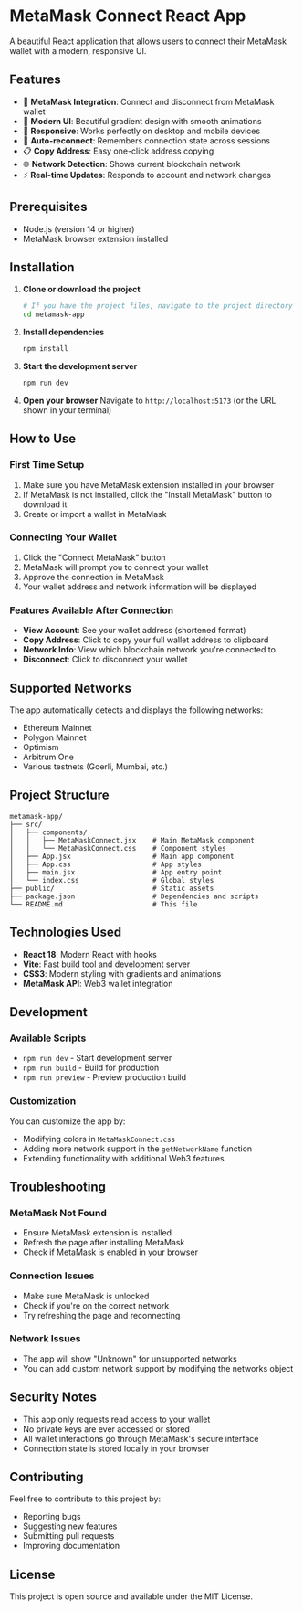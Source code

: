 # MetaMask Connect React App

A beautiful React application that allows users to connect their MetaMask wallet with a modern, responsive UI.

## Features

- 🔗 **MetaMask Integration**: Connect and disconnect from MetaMask wallet
- 🎨 **Modern UI**: Beautiful gradient design with smooth animations
- 📱 **Responsive**: Works perfectly on desktop and mobile devices
- 🔄 **Auto-reconnect**: Remembers connection state across sessions
- 📋 **Copy Address**: Easy one-click address copying
- 🌐 **Network Detection**: Shows current blockchain network
- ⚡ **Real-time Updates**: Responds to account and network changes

## Prerequisites

- Node.js (version 14 or higher)
- MetaMask browser extension installed

## Installation

1. **Clone or download the project**

   ```bash
   # If you have the project files, navigate to the project directory
   cd metamask-app
   ```

2. **Install dependencies**

   ```bash
   npm install
   ```

3. **Start the development server**

   ```bash
   npm run dev
   ```

4. **Open your browser**
   Navigate to `http://localhost:5173` (or the URL shown in your terminal)

## How to Use

### First Time Setup

1. Make sure you have MetaMask extension installed in your browser
2. If MetaMask is not installed, click the "Install MetaMask" button to download it
3. Create or import a wallet in MetaMask

### Connecting Your Wallet

1. Click the "Connect MetaMask" button
2. MetaMask will prompt you to connect your wallet
3. Approve the connection in MetaMask
4. Your wallet address and network information will be displayed

### Features Available After Connection

- **View Account**: See your wallet address (shortened format)
- **Copy Address**: Click to copy your full wallet address to clipboard
- **Network Info**: View which blockchain network you're connected to
- **Disconnect**: Click to disconnect your wallet

## Supported Networks

The app automatically detects and displays the following networks:

- Ethereum Mainnet
- Polygon Mainnet
- Optimism
- Arbitrum One
- Various testnets (Goerli, Mumbai, etc.)

## Project Structure

```
metamask-app/
├── src/
│   ├── components/
│   │   ├── MetaMaskConnect.jsx    # Main MetaMask component
│   │   └── MetaMaskConnect.css    # Component styles
│   ├── App.jsx                    # Main app component
│   ├── App.css                    # App styles
│   ├── main.jsx                   # App entry point
│   └── index.css                  # Global styles
├── public/                        # Static assets
├── package.json                   # Dependencies and scripts
└── README.md                      # This file
```

## Technologies Used

- **React 18**: Modern React with hooks
- **Vite**: Fast build tool and development server
- **CSS3**: Modern styling with gradients and animations
- **MetaMask API**: Web3 wallet integration

## Development

### Available Scripts

- `npm run dev` - Start development server
- `npm run build` - Build for production
- `npm run preview` - Preview production build

### Customization

You can customize the app by:

- Modifying colors in `MetaMaskConnect.css`
- Adding more network support in the `getNetworkName` function
- Extending functionality with additional Web3 features

## Troubleshooting

### MetaMask Not Found

- Ensure MetaMask extension is installed
- Refresh the page after installing MetaMask
- Check if MetaMask is enabled in your browser

### Connection Issues

- Make sure MetaMask is unlocked
- Check if you're on the correct network
- Try refreshing the page and reconnecting

### Network Issues

- The app will show "Unknown" for unsupported networks
- You can add custom network support by modifying the networks object

## Security Notes

- This app only requests read access to your wallet
- No private keys are ever accessed or stored
- All wallet interactions go through MetaMask's secure interface
- Connection state is stored locally in your browser

## Contributing

Feel free to contribute to this project by:

- Reporting bugs
- Suggesting new features
- Submitting pull requests
- Improving documentation

## License

This project is open source and available under the MIT License.
